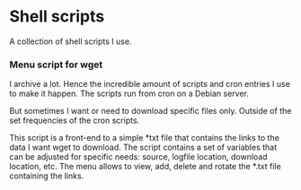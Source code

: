 # Shell scripts
A collection of shell scripts I use.

### **Menu script for wget**
I archive a lot. Hence the incredible amount of scripts and cron entries I use to make it happen. The scripts run from cron on a Debian server.

But sometimes I want or need to download specific files only. Outside of the set frequencies of the cron scripts.

This script is a front-end to a simple *txt file that contains the links to the data I want wget to download.
The script contains a set of variables that can be adjusted for specific needs: source, logfile location, download location, etc.
The menu allows to view, add, delete and rotate the *.txt file containing the links.
